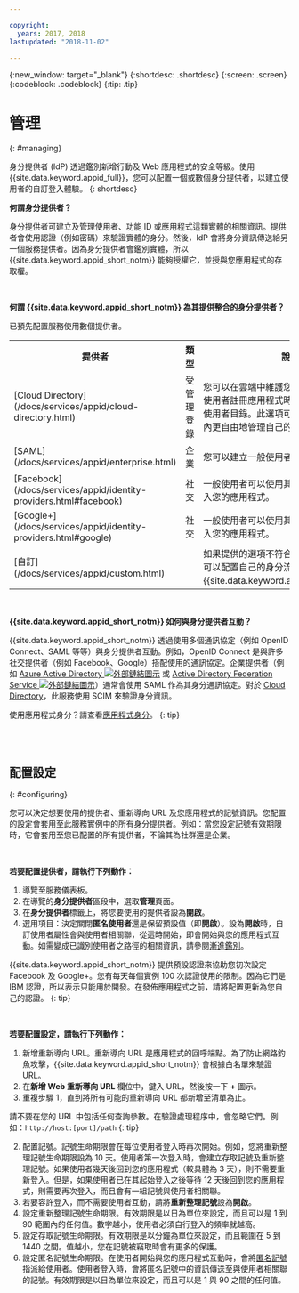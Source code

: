 ```yaml
---

copyright:
  years: 2017, 2018
lastupdated: "2018-11-02"

---
```


{:new_window: target="_blank"}
{:shortdesc: .shortdesc}
{:screen: .screen}
{:codeblock: .codeblock}
{:tip: .tip}


# 管理
{: #managing}

身分提供者 (IdP) 透過鑑別新增行動及 Web 應用程式的安全等級。使用 {{site.data.keyword.appid_full}}，您可以配置一個或數個身分提供者，以建立使用者的自訂登入體驗。
{: shortdesc}


**何謂身分提供者？**

身分提供者可建立及管理使用者、功能 ID 或應用程式這類實體的相關資訊。提供者會使用認證（例如密碼）來驗證實體的身分。然後，IdP 會將身分資訊傳送給另一個服務提供者。因為身分提供者會鑑別實體，所以 {{site.data.keyword.appid_short_notm}} 能夠授權它，並授與您應用程式的存取權。

</br>

**何謂 {{site.data.keyword.appid_short_notm}} 為其提供整合的身分提供者？**

已預先配置服務使用數個提供者。

<table>
  <tr>
    <th>提供者</th>
    <th>類型</th>
    <th>說明</th>
  </tr>
  <tr>
    <td>[Cloud Directory](/docs/services/appid/cloud-directory.html)</td>
    <td>受管理登錄</td>
    <td>您可以在雲端中維護您自己的使用者登錄。使用者註冊應用程式時，即會將他們新增至使用者目錄。此選項可讓使用者在應用程式內更自由地管理自己的帳戶。</td>
  </tr>
  <tr>
    <td>[SAML](/docs/services/appid/enterprise.html)</td>
    <td>企業</td>
    <td>您可以建立一般使用者的單一登入體驗。</td>
  </tr>
  <tr>
    <td>[Facebook](/docs/services/appid/identity-providers.html#facebook)</td>
    <td>社交</td>
    <td>一般使用者可以使用其 Facebook 認證來登入您的應用程式。</td>
  </tr>
  <tr>
    <td>[Google+](/docs/services/appid/identity-providers.html#google)</td>
    <td>社交</td>
    <td>一般使用者可以使用其 Google+ 認證來登入您的應用程式。</td>
  </tr>
  <tr>
    <td>[自訂](/docs/services/appid/custom.html)</td>
    <td> </td>
    <td>如果提供的選項不符合您的特定需求，則您可以配置自己的身分流程來使用 {{site.data.keyword.appid_short_notm}}。</td>
  </tr>
  
</table>

</br>

**{{site.data.keyword.appid_short_notm}} 如何與身分提供者互動？**

{{site.data.keyword.appid_short_notm}} 透過使用多個通訊協定（例如 OpenID Connect、SAML 等等）與身分提供者互動。例如，OpenID Connect 是與許多社交提供者（例如 Facebook、Google）搭配使用的通訊協定。企業提供者（例如 <a href="https://www.ibm.com/blogs/bluemix/2018/03/setting-ibm-cloud-app-id-azure-active-directory/" target="_blank">Azure Active Directory <img src="../../icons/launch-glyph.svg" alt="外部鏈結圖示"></a> 或 <a href="https://www.ibm.com/blogs/bluemix/2018/03/setting-ibm-cloud-app-id-active-directory-federation-service/" target="_blank">Active Directory Federation Service <img src="../../icons/launch-glyph.svg" alt="外部鏈結圖示"></a>）通常會使用 SAML 作為其身分通訊協定。對於 [Cloud Directory](cloud-directory.html)，此服務使用 SCIM 來驗證身分資訊。

使用應用程式身分？請查看[應用程式身分](app-to-app.html)。
{: tip}

</br>
</br>

## 配置設定
{: #configuring}

您可以決定想要使用的提供者、重新導向 URL 及您應用程式的記號資訊。您配置的設定會套用至此服務實例中的所有身分提供者。例如：當您設定記號有效期限時，它會套用至您已配置的所有提供者，不論其為社群還是企業。

</br>

**若要配置提供者，請執行下列動作：**

1. 導覽至服務儀表板。
2. 在導覽的**身分提供者**區段中，選取**管理**頁面。
3. 在**身分提供者**標籤上，將您要使用的提供者設為**開啟**。
4. 選用項目：決定關閉**匿名使用者**還是保留預設值（即**開啟**）。設為**開啟**時，自訂使用者屬性會與使用者相關聯，從這時開始，即會開始與您的應用程式互動。如需變成已識別使用者之路徑的相關資訊，請參閱[漸進鑑別](progressive.html#progressive)。

{{site.data.keyword.appid_short_notm}} 提供預設認證來協助您初次設定 Facebook 及 Google+。您有每天每個實例 100 次認證使用的限制。因為它們是 IBM 認證，所以表示只能用於開發。在發佈應用程式之前，請將配置更新為您自己的認證。
{: tip}

</br>

**若要配置設定，請執行下列動作：**

1. 新增重新導向 URL。重新導向 URL 是應用程式的回呼端點。為了防止網路釣魚攻擊，{{site.data.keyword.appid_short_notm}} 會根據白名單來驗證 URL。
  1. 在**新增 Web 重新導向 URL** 欄位中，鍵入 URL，然後按一下 **+** 圖示。
  2. 重複步驟 1，直到將所有可能的重新導向 URL 都新增至清單為止。

  請不要在您的 URL 中包括任何查詢參數。在驗證處理程序中，會忽略它們。例如：`http://host:[port]/path`
  {: tip}

2. 配置記號。記號生命期限會在每位使用者登入時再次開始。例如，您將重新整理記號生命期限設為 10 天。使用者第一次登入時，會建立存取記號及重新整理記號。如果使用者幾天後回到您的應用程式（較具體為 3 天），則不需要重新登入。但是，如果使用者已在其起始登入之後等待 12 天後回到您的應用程式，則需要再次登入，而且會有一組記號與使用者相關聯。
  1. 若要容許登入，而不需要使用者互動，請將**重新整理記號**設為**開啟**。
  2. 設定重新整理記號生命期限。有效期限是以日為單位來設定，而且可以是 1 到 90 範圍內的任何值。數字越小，使用者必須自行登入的頻率就越高。
  3. 設定存取記號生命期限。有效期限是以分鐘為單位來設定，而且範圍在 5 到 1440 之間。值越小，您在記號被竊取時會有更多的保護。
  4. 設定匿名記號生命期限。在使用者開始與您的應用程式互動時，會將[匿名記號](/docs/services/appid/progressive.html#anonymous)指派給使用者。使用者登入時，會將匿名記號中的資訊傳送至與使用者相關聯的記號。有效期限是以日為單位來設定，而且可以是 1 與 90 之間的任何值。

</br>
</br>
